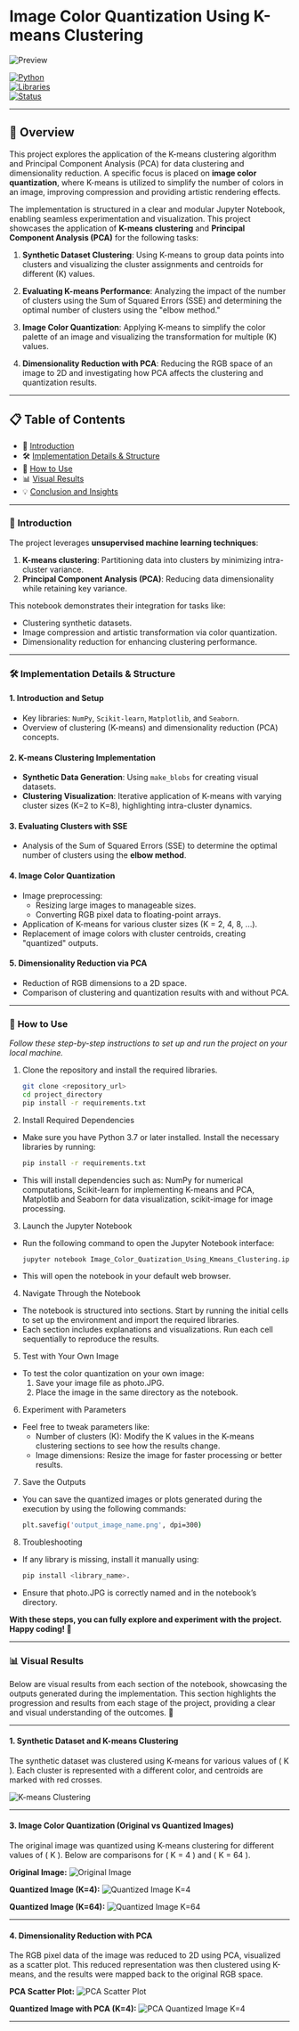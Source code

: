 # **Image Color Quantization Using K-means Clustering**

![Preview](Image_Color_Quatization_Using_Kmeans_Clustering_files/Image_Color_Quatization_Using_Kmeans_Clustering_18_5.png)

[![Python](https://img.shields.io/badge/Python-3.7+-blue.svg)](https://www.python.org/)  
[![Libraries](https://img.shields.io/badge/Libraries-Scikit--learn%2C%20Matplotlib%2C%20Seaborn%2C%20Numpy-green)](https://scikit-learn.org/)  
[![Status](https://img.shields.io/badge/Status-Complete-brightgreen)](#)

---

## **📖 Overview**
This project explores the application of the K-means clustering algorithm and Principal Component Analysis (PCA) for data clustering and dimensionality reduction. A specific focus is placed on **image color quantization**, where K-means is utilized to simplify the number of colors in an image, improving compression and providing artistic rendering effects.

The implementation is structured in a clear and modular Jupyter Notebook, enabling seamless experimentation and visualization. This project showcases the application of **K-means clustering** and **Principal Component Analysis (PCA)** for the following tasks:

1. **Synthetic Dataset Clustering**: Using K-means to group data points into clusters and visualizing the cluster assignments and centroids for different \(K\) values.

2. **Evaluating K-means Performance**: Analyzing the impact of the number of clusters using the Sum of Squared Errors (SSE) and determining the optimal number of clusters using the "elbow method."

3. **Image Color Quantization**: Applying K-means to simplify the color palette of an image and visualizing the transformation for multiple \(K\) values.

4. **Dimensionality Reduction with PCA**: Reducing the RGB space of an image to 2D and investigating how PCA affects the clustering and quantization results.

---

## **📋 Table of Contents**
- 🚀 [Introduction](#-introduction)
- 🛠  [Implementation Details & Structure](#-implementation-details--structure)
- 📌 [How to Use](#-how-to-use)
- 📊 [Visual Results](#-visual-results)
- 💡 [Conclusion and Insights](#-conclusion-and-insights)

---

### 🚀 **Introduction**
The project leverages **unsupervised machine learning techniques**:
1. **K-means clustering**: Partitioning data into clusters by minimizing intra-cluster variance.
2. **Principal Component Analysis (PCA)**: Reducing data dimensionality while retaining key variance.

This notebook demonstrates their integration for tasks like:
- Clustering synthetic datasets.
- Image compression and artistic transformation via color quantization.
- Dimensionality reduction for enhancing clustering performance.

---

### 🛠 **Implementation Details & Structure**
#### 1. **Introduction and Setup**
   - Key libraries: `NumPy`, `Scikit-learn`, `Matplotlib`, and `Seaborn`.
   - Overview of clustering (K-means) and dimensionality reduction (PCA) concepts.

#### 2. **K-means Clustering Implementation**
   - **Synthetic Data Generation**: Using `make_blobs` for creating visual datasets.
   - **Clustering Visualization**: Iterative application of K-means with varying cluster sizes (K=2 to K=8), highlighting intra-cluster dynamics.

#### 3. **Evaluating Clusters with SSE**
   - Analysis of the Sum of Squared Errors (SSE) to determine the optimal number of clusters using the **elbow method**.

#### 4. **Image Color Quantization**
   - Image preprocessing:
     - Resizing large images to manageable sizes.
     - Converting RGB pixel data to floating-point arrays.
   - Application of K-means for various cluster sizes (K = 2, 4, 8, ...).
   - Replacement of image colors with cluster centroids, creating "quantized" outputs.

#### 5. **Dimensionality Reduction via PCA**
   - Reduction of RGB dimensions to a 2D space.
   - Comparison of clustering and quantization results with and without PCA.

---

### 📌 **How to Use**

_Follow these step-by-step instructions to set up and run the project on your local machine._

1. Clone the repository and install the required libraries.
   ```bash
   git clone <repository_url>
   cd project_directory
   pip install -r requirements.txt

2. Install Required Dependencies
- Make sure you have Python 3.7 or later installed. Install the necessary libraries by running:
   ```bash
   pip install -r requirements.txt
- This will install dependencies such as: NumPy for numerical computations, Scikit-learn for implementing K-means and PCA, Matplotlib and Seaborn for data visualization, scikit-image for image processing.

3. Launch the Jupyter Notebook
- Run the following command to open the Jupyter Notebook interface:
   ```bash
   jupyter notebook Image_Color_Quatization_Using_Kmeans_Clustering.ipynb
- This will open the notebook in your default web browser.

4. Navigate Through the Notebook
- The notebook is structured into sections. Start by running the initial cells to set up the environment and import the required libraries.
- Each section includes explanations and visualizations. Run each cell sequentially to reproduce the results.

5. Test with Your Own Image
- To test the color quantization on your own image:
   1. Save your image file as photo.JPG.
   2. Place the image in the same directory as the notebook.
 
6. Experiment with Parameters
- Feel free to tweak parameters like:
   - Number of clusters (K): Modify the K values in the K-means clustering sections to see how the results change.
   - Image dimensions: Resize the image for faster processing or better results.
 
7.  Save the Outputs
- You can save the quantized images or plots generated during the execution by using the following commands:
   ```bash
   plt.savefig('output_image_name.png', dpi=300)

8. Troubleshooting
- If any library is missing, install it manually using:
   ```bash
   pip install <library_name>.
- Ensure that photo.JPG is correctly named and in the notebook’s directory.

**With these steps, you can fully explore and experiment with the project. Happy coding! 🚀**

---

### 📊 **Visual Results**

Below are visual results from each section of the notebook, showcasing the outputs generated during the implementation. This section highlights the progression and results from each stage of the project, providing a clear and visual understanding of the outcomes. 🎨

---

#### **1. Synthetic Dataset and K-means Clustering**
The synthetic dataset was clustered using K-means for various values of \( K \). Each cluster is represented with a different color, and centroids are marked with red crosses.

![K-means Clustering](Image_Color_Quatization_Using_Kmeans_Clustering_files/Image_Color_Quatization_Using_Kmeans_Clustering_10_0.png)

---


#### **3. Image Color Quantization (Original vs Quantized Images)**
The original image was quantized using K-means clustering for different values of \( K \). Below are comparisons for \( K = 4 \) and \( K = 64 \).

**Original Image:**
![Original Image](Image_Color_Quatization_Using_Kmeans_Clustering_files/Image_Color_Quatization_Using_Kmeans_Clustering_18_1.png)

**Quantized Image (K=4):**
![Quantized Image K=4](Image_Color_Quatization_Using_Kmeans_Clustering_files/Image_Color_Quatization_Using_Kmeans_Clustering_18_3.png)

**Quantized Image (K=64):**
![Quantized Image K=64](Image_Color_Quatization_Using_Kmeans_Clustering_files/Image_Color_Quatization_Using_Kmeans_Clustering_18_5.png)

---

#### **4. Dimensionality Reduction with PCA**
The RGB pixel data of the image was reduced to 2D using PCA, visualized as a scatter plot. This reduced representation was then clustered using K-means, and the results were mapped back to the original RGB space.

**PCA Scatter Plot:**
![PCA Scatter Plot](Image_Color_Quatization_Using_Kmeans_Clustering_files/Image_Color_Quatization_Using_Kmeans_Clustering_22_0.png)

**Quantized Image with PCA (K=4):**
![PCA Quantized Image K=4](Image_Color_Quatization_Using_Kmeans_Clustering_files/Image_Color_Quatization_Using_Kmeans_Clustering_22_1.png)

---

